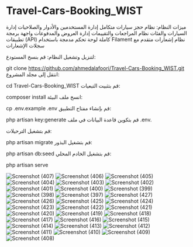 # Travel-Cars-Booking_WIST

ميزات النظام:
نظام حجز سيارات متكامل
إدارة المستخدمين والأدوار والصلاحيات
إدارة السيارات والفئات
نظام المراجعات والتقييمات
إدارة العروض والمدفوعات
واجهة برمجة تطبيقات (API) كاملة
لوحة تحكم مدمجة باستخدام Filament
نظام إشعارات متقدم مع سجلات الإشعارات

لتنزيل وتشغيل النظام:
قم بنسخ المستودع:


git clone https://github.com/ahmedalafoori/Travel-Cars-Booking_WIST.git
انتقل إلى مجلد المشروع:


cd Travel-Cars-Booking_WIST
قم بتثبيت التبعيات:


composer install
انسخ ملف البيئة:


cp .env.example .env
قم بإنشاء مفتاح التطبيق:


php artisan key:generate
قم بتكوين قاعدة البيانات في ملف .env.

قم بتشغيل الترحيلات:


php artisan migrate
قم بتشغيل البذور:


php artisan db:seed
قم بتشغيل الخادم المحلي:


php artisan serve







![Screenshot (407)](https://github.com/user-attachments/assets/49ec90f3-3845-4198-9997-8eb4f5a4c881)
![Screenshot (406)](https://github.com/user-attachments/assets/aa7882bc-6edb-4b8a-9190-7459a38db082)
![Screenshot (405)](https://github.com/user-attachments/assets/44e86013-f163-4b04-96ee-e58a5be7178c)
![Screenshot (404)](https://github.com/user-attachments/assets/65e3941c-6dd0-470f-acb1-9930f7d2ca3e)
![Screenshot (403)](https://github.com/user-attachments/assets/59c51017-886a-4010-b486-2efae4f4fb6b)
![Screenshot (402)](https://github.com/user-attachments/assets/78d68ce2-5cde-4ae5-93f2-93d4f5e68e7a)
![Screenshot (401)](https://github.com/user-attachments/assets/2df6ac26-21e5-4857-bd8a-0d54cd9a7cb0)
![Screenshot (400)](https://github.com/user-attachments/assets/45320b16-bd58-45d3-9b94-b0d93ec904bd)
![Screenshot (399)](https://github.com/user-attachments/assets/6415a534-e876-44b4-b6a7-68647e8c8e0e)
![Screenshot (398)](https://github.com/user-attachments/assets/4da6b567-4053-4dbb-b93e-c0647b079b65)
![Screenshot (397)](https://github.com/user-attachments/assets/e5a3babc-b7ff-499f-8762-237e4d1f9893)
![Screenshot (427)](https://github.com/user-attachments/assets/447f40a7-1e87-4148-97e4-c5b49a09da91)
![Screenshot (426)](https://github.com/user-attachments/assets/a8d39dd4-1012-41bc-804a-673da061abd8)
![Screenshot (425)](https://github.com/user-attachments/assets/0b261975-c866-433c-8046-0bf9ee2eae4e)
![Screenshot (424)](https://github.com/user-attachments/assets/dc07c628-9ead-4bfc-b2ce-edc49b6d9664)
![Screenshot (423)](https://github.com/user-attachments/assets/993471ef-93aa-4244-b1dd-5e982a1a1772)
![Screenshot (422)](https://github.com/user-attachments/assets/4ba76910-dd12-4228-b128-72852e86b197)
![Screenshot (421)](https://github.com/user-attachments/assets/82e4fd6e-3cbb-42bb-bda0-b3bead0317ac)
![Screenshot (420)](https://github.com/user-attachments/assets/0f8e5ac0-53d0-4463-9f51-0aa369f2e318)
![Screenshot (419)](https://github.com/user-attachments/assets/3d211621-a763-4a2a-af37-e1e61c332c1f)
![Screenshot (418)](https://github.com/user-attachments/assets/13e1fb61-8007-487c-a2cb-b9766dccdade)
![Screenshot (417)](https://github.com/user-attachments/assets/0d4d02b9-8051-435a-b78e-0b28b0b5ceb2)
![Screenshot (416)](https://github.com/user-attachments/assets/dbeee6d1-74ac-4a19-9724-a0e0386099dc)
![Screenshot (415)](https://github.com/user-attachments/assets/ca5e1423-ed88-4abf-913b-cb728707764e)
![Screenshot (414)](https://github.com/user-attachments/assets/62b0f6e3-27b4-425f-bf18-463835663dfa)
![Screenshot (413)](https://github.com/user-attachments/assets/ada9e332-41b1-4791-b90c-5805e246c20d)
![Screenshot (412)](https://github.com/user-attachments/assets/41f199a2-cfc7-48aa-896f-a83d9730788a)
![Screenshot (411)](https://github.com/user-attachments/assets/c69cfc22-9bfe-46c6-99a8-2e029acc30c9)
![Screenshot (410)](https://github.com/user-attachments/assets/34507b1a-018f-4ca0-8cd1-93d37061e297)
![Screenshot (409)](https://github.com/user-attachments/assets/defdb115-a1d2-4e67-9da4-ca28ef5ec4a8)
![Screenshot (408)](https://github.com/user-attachments/assets/a8a1bfe3-d3c3-4e6c-9f5c-e0dce01c2851)
